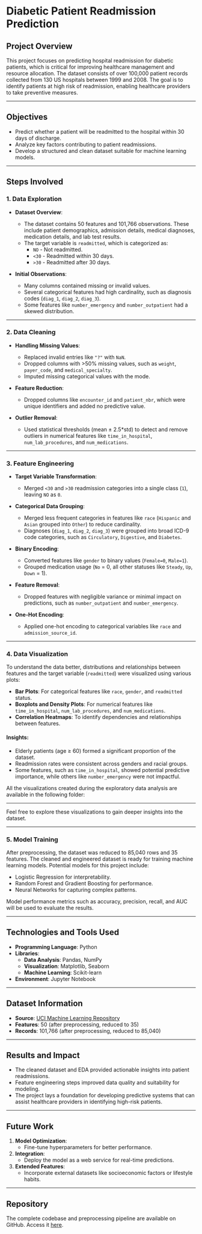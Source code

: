 # Diabetic Patient Readmission Prediction

## Project Overview
This project focuses on predicting hospital readmission for diabetic patients, which is critical for improving healthcare management and resource allocation. The dataset consists of over 100,000 patient records collected from 130 US hospitals between 1999 and 2008. The goal is to identify patients at high risk of readmission, enabling healthcare providers to take preventive measures.

---

## Objectives
- Predict whether a patient will be readmitted to the hospital within 30 days of discharge.
- Analyze key factors contributing to patient readmissions.
- Develop a structured and clean dataset suitable for machine learning models.

---

## Steps Involved

### 1. **Data Exploration**
- **Dataset Overview**: 
  - The dataset contains 50 features and 101,766 observations. These include patient demographics, admission details, medical diagnoses, medication details, and lab test results.
  - The target variable is `readmitted`, which is categorized as:
    - `NO` - Not readmitted.
    - `<30` - Readmitted within 30 days.
    - `>30` - Readmitted after 30 days.

- **Initial Observations**:
  - Many columns contained missing or invalid values.
  - Several categorical features had high cardinality, such as diagnosis codes (`diag_1`, `diag_2`, `diag_3`).
  - Some features like `number_emergency` and `number_outpatient` had a skewed distribution.

---

### 2. **Data Cleaning**
- **Handling Missing Values**:
  - Replaced invalid entries like `"?"` with `NaN`.
  - Dropped columns with >50% missing values, such as `weight`, `payer_code`, and `medical_specialty`.
  - Imputed missing categorical values with the mode.

- **Feature Reduction**:
  - Dropped columns like `encounter_id` and `patient_nbr`, which were unique identifiers and added no predictive value.

- **Outlier Removal**:
  - Used statistical thresholds (mean ± 2.5*std) to detect and remove outliers in numerical features like `time_in_hospital`, `num_lab_procedures`, and `num_medications`.

---

### 3. **Feature Engineering**
- **Target Variable Transformation**:
  - Merged `<30` and `>30` readmission categories into a single class (`1`), leaving `NO` as `0`.

- **Categorical Data Grouping**:
  - Merged less frequent categories in features like `race` (`Hispanic` and `Asian` grouped into `Other`) to reduce cardinality.
  - Diagnoses (`diag_1`, `diag_2`, `diag_3`) were grouped into broad ICD-9 code categories, such as `Circulatory`, `Digestive`, and `Diabetes`.

- **Binary Encoding**:
  - Converted features like `gender` to binary values (`Female=0`, `Male=1`).
  - Grouped medication usage (`No` = 0, all other statuses like `Steady`, `Up`, `Down` = 1).

- **Feature Removal**:
  - Dropped features with negligible variance or minimal impact on predictions, such as `number_outpatient` and `number_emergency`.

- **One-Hot Encoding**:
  - Applied one-hot encoding to categorical variables like `race` and `admission_source_id`.

---
### 4. Data Visualization

To understand the data better, distributions and relationships between features and the target variable (`readmitted`) were visualized using various plots:

- **Bar Plots**: For categorical features like `race`, `gender`, and `readmitted` status.
- **Boxplots and Density Plots**: For numerical features like `time_in_hospital`, `num_lab_procedures`, and `num_medications`.
- **Correlation Heatmaps**: To identify dependencies and relationships between features.

#### Insights:
- Elderly patients (age ≥ 60) formed a significant proportion of the dataset.
- Readmission rates were consistent across genders and racial groups.
- Some features, such as `time_in_hospital`, showed potential predictive importance, while others like `number_emergency` were not impactful.

All the visualizations created during the exploratory data analysis are available in the following folder:

** **

Feel free to explore these visualizations to gain deeper insights into the dataset.


---

### 5. **Model Training**
After preprocessing, the dataset was reduced to 85,040 rows and 35 features. The cleaned and engineered dataset is ready for training machine learning models. Potential models for this project include:
- Logistic Regression for interpretability.
- Random Forest and Gradient Boosting for performance.
- Neural Networks for capturing complex patterns.

Model performance metrics such as accuracy, precision, recall, and AUC will be used to evaluate the results.

---

## Technologies and Tools Used
- **Programming Language**: Python
- **Libraries**:
  - **Data Analysis**: Pandas, NumPy
  - **Visualization**: Matplotlib, Seaborn
  - **Machine Learning**: Scikit-learn
- **Environment**: Jupyter Notebook

---

## Dataset Information
- **Source**: [UCI Machine Learning Repository](https://archive.ics.uci.edu/ml/datasets/diabetes+130-us+hospitals+for+years+1999-2008)
- **Features**: 50 (after preprocessing, reduced to 35)
- **Records**: 101,766 (after preprocessing, reduced to 85,040)

---

## Results and Impact
- The cleaned dataset and EDA provided actionable insights into patient readmissions.
- Feature engineering steps improved data quality and suitability for modeling.
- The project lays a foundation for developing predictive systems that can assist healthcare providers in identifying high-risk patients.

---

## Future Work
1. **Model Optimization**:
   - Fine-tune hyperparameters for better performance.
2. **Integration**:
   - Deploy the model as a web service for real-time predictions.
3. **Extended Features**:
   - Incorporate external datasets like socioeconomic factors or lifestyle habits.

---

## Repository
The complete codebase and preprocessing pipeline are available on GitHub. Access it [here](https://github.com/santhosh3760/DiabeticPatientReadmissionPrediction).
